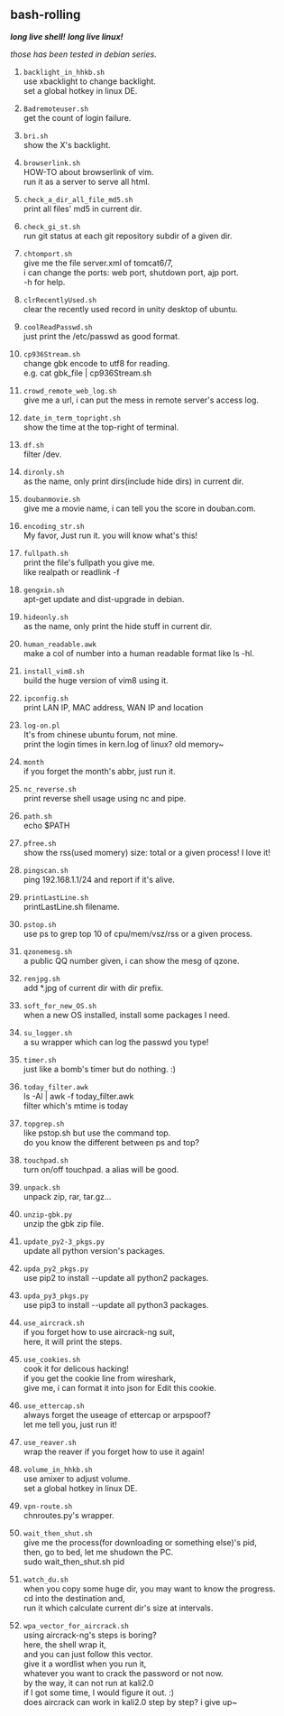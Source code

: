 ## bash-rolling  
***long live shell!*** ***long live linux!***

*those has been tested in debian series.*  

1. `backlight_in_hhkb.sh`  
use xbacklight to change backlight.  
set a global hotkey in linux DE.  

2. `Badremoteuser.sh`  
get the count of login failure.  

3. `bri.sh`  
show the X's backlight.  

4. `browserlink.sh`  
HOW-TO about browserlink of vim.  
run it as a server to serve all html.  

5. `check_a_dir_all_file_md5.sh`  
print all files' md5 in current dir.  

6. `check_gi_st.sh`  
run git status at each git repository subdir of a given dir.  

7. `chtomport.sh`  
give me the file server.xml of tomcat6/7,  
i can change the ports: web port, shutdown port, ajp port.  
-h for help.  

8. `clrRecentlyUsed.sh`  
clear the recently used record in unity desktop of ubuntu.  

9. `coolReadPasswd.sh`  
just print the /etc/passwd as good format.  

10. `cp936Stream.sh`  
change gbk encode to utf8 for reading.  
e.g. cat gbk_file | cp936Stream.sh  

11. `crowd_remote_web_log.sh`  
give me a url, i can put the mess in remote server's access log.  

12. `date_in_term_topright.sh`  
show the time at the top-right of terminal.  

13. `df.sh`  
filter /dev.  

14. `dironly.sh`  
as the name, only print dirs(include hide dirs) in current dir.  

15. `doubanmovie.sh`  
give me a movie name, i can tell you the score in douban.com.  

16. `encoding_str.sh`  
My favor, Just run it. you will know what's this!  

17. `fullpath.sh`  
print the file's fullpath you give me.  
like realpath or readlink -f

18. `gengxin.sh`  
apt-get update and dist-upgrade in debian.  

19. `hideonly.sh`  
as the name, only print the hide stuff in current dir.  

20. `human_readable.awk`  
make a col of number into a human readable format like ls -hl.  

21. `install_vim8.sh`  
build the huge version of vim8 using it.  

22. `ipconfig.sh`  
print LAN IP, MAC address, WAN IP and location

23. `log-on.pl`  
It's from chinese ubuntu forum, not mine.  
print the login times in kern.log of linux? old memory~  

24. `month`  
if you forget the month's abbr, just run it.  

25. `nc_reverse.sh`  
print reverse shell usage using nc and pipe.  

26. `path.sh`  
echo $PATH  

27. `pfree.sh`  
show the rss(used momery) size: total or a given process! I love it!  

28. `pingscan.sh`  
ping 192.168.1.1/24 and report if it's alive.  

29. `printLastLine.sh`  
printLastLine.sh filename.  

30. `pstop.sh`  
use ps to grep top 10 of cpu/mem/vsz/rss or a given process.  

31. `qzonemesg.sh`  
a public QQ number given, i can show the mesg of qzone.  

32. `renjpg.sh`  
add \*.jpg of current dir with dir prefix.  

33. `soft_for_new_OS.sh`  
when a new OS installed, install some packages I need.  

34. `su_logger.sh`  
a su wrapper which can log the passwd you type!  

35. `timer.sh`  
just like a bomb's timer but do nothing. :)  

36. `today_filter.awk`  
ls -Al | awk -f today_filter.awk  
filter which's mtime is today  

37. `topgrep.sh`  
like pstop.sh but use the command top.  
do you know the different between ps and top?  

38. `touchpad.sh`  
turn on/off touchpad. a alias will be good.  

39. `unpack.sh`  
unpack zip, rar, tar.gz...  

40. `unzip-gbk.py`  
unzip the gbk zip file.  

41. `update_py2-3_pkgs.py`  
update all python version's packages.  

42. `upda_py2_pkgs.py`  
use pip2 to install --update all python2 packages.  

43. `upda_py3_pkgs.py`  
use pip3 to install --update all python3 packages.  

44. `use_aircrack.sh`  
if you forget how to use aircrack-ng suit,  
here, it will print the steps.  

45. `use_cookies.sh`  
cook it for delicous hacking!  
if you get the cookie line from wireshark,  
give me, i can format it into json for Edit this cookie.  

46. `use_ettercap.sh`  
always forget the useage of ettercap or arpspoof?  
let me tell you, just run it!  

47. `use_reaver.sh`  
wrap the reaver if you forget how to use it again!  

48. `volume_in_hhkb.sh`  
use amixer to adjust volume.  
set a global hotkey in linux DE.  

49. `vpn-route.sh`  
chnroutes.py's wrapper.  

50. `wait_then_shut.sh`  
give me the process(for downloading or something else)'s pid,  
then, go to bed, let me shudown the PC.  
sudo wait_then_shut.sh pid  

51. `watch_du.sh`  
when you copy some huge dir, you may want to know the progress.  
cd into the destination and,  
run it which calculate current dir's size at intervals.  

52. `wpa_vector_for_aircrack.sh`  
using aircrack-ng's steps is boring?  
here, the shell wrap it,  
and you can just follow this vector.  
give it a wordlist when you run it,  
whatever you want to crack the password or not now.  
by the way, it can not run at kali2.0  
if I got some time, I would figure it out. :)  
does aircrack can work in kali2.0 step by step? i give up~  

